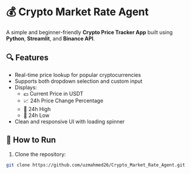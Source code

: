 # 💰 Crypto Market Rate Agent

A simple and beginner-friendly **Crypto Price Tracker App** built using **Python**, **Streamlit**, and **Binance API**.

## 🔍 Features
- Real-time price lookup for popular cryptocurrencies
- Supports both dropdown selection and custom input
- Displays:
  - 💵 Current Price in USDT
  - 📈 24h Price Change Percentage
  - 🔺 24h High
  - 🔻 24h Low
- Clean and responsive UI with loading spinner

## 🚀 How to Run

1. Clone the repository:
```bash
git clone https://github.com/uzmahmed26/Crypto_Market_Rate_Agent.git
